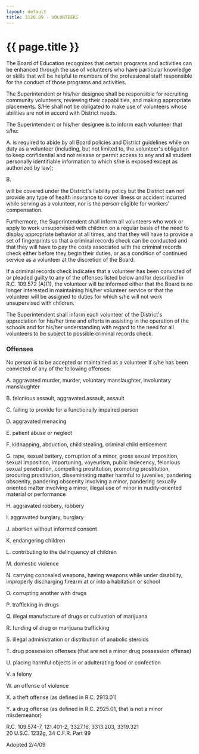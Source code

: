 ```yaml
---
layout: default
title: 3120.09 - VOLUNTEERS
---
```


{{ page.title }}
================

The Board of Education recognizes that certain programs and activities
can be enhanced through the use of volunteers who have particular
knowledge or skills that will be helpful to members of the professional
staff responsible for the conduct of those programs and activities.

The Superintendent or his/her designee shall be responsible for
recruiting community volunteers, reviewing their capabilities, and
making appropriate placements. S/He shall not be obligated to make use
of volunteers whose abilities are not in accord with District needs.

The Superintendent or his/her designee is to inform each volunteer that
s/he:

A. is required to abide by all Board policies and District guidelines
while on duty as a volunteer (including, but not limited to, the
volunteer's obligation to keep confidential and not release or permit
access to any and all student personally identifiable information to
which s/he is exposed except as authorized by law);

B.

will be covered under the District's liability policy but the District
can not provide any type of health insurance to cover illness or
accident incurred while serving as a volunteer, nor is the person
eligible for workers' compensation.

Furthermore, the Superintendent shall inform all volunteers who work or
apply to work unsupervised with children on a regular basis of the need
to display appropriate behavior at all times, and that they will have to
provide a set of fingerprints so that a criminal records check can be
conducted and that they will have to pay the costs associated with the
criminal records check either before they begin their duties, or as a
condition of continued service as a volunteer at the discretion of the
Board.

If a criminal records check indicates that a volunteer has been
convicted of or pleaded guilty to any of the offenses listed below
and/or described in R.C. 109.572 (A)(1), the volunteer will be informed
either that the Board is no longer interested in maintaining his/her
volunteer service or that the volunteer will be assigned to duties for
which s/he will not work unsupervised with children.

The Superintendent shall inform each volunteer of the District's
appreciation for his/her time and efforts in assisting in the operation
of the schools and for his/her understanding with regard to the need for
all volunteers to be subject to possible criminal records check.

### Offenses

No person is to be accepted or maintained as a volunteer if s/he has
been convicted of any of the following offenses:

A. aggravated murder, murder, voluntary manslaughter, involuntary
manslaughter

B. felonious assault, aggravated assault, assault

C. failing to provide for a functionally impaired person

D. aggravated menacing

E. patient abuse or neglect

F. kidnapping, abduction, child stealing, criminal child enticement

G. rape, sexual battery, corruption of a minor, gross sexual imposition,
sexual imposition, importuning, voyeurism, public indecency, felonious
sexual penetration, compelling prostitution, promoting prostitution,
procuring prostitution, disseminating matter harmful to juveniles,
pandering obscenity, pandering obscenity involving a minor, pandering
sexually oriented matter involving a minor, illegal use of minor in
nudity-oriented material or performance

H. aggravated robbery, robbery

I. aggravated burglary, burglary

J. abortion without informed consent

K. endangering children

L. contributing to the delinquency of children

M. domestic violence

N. carrying concealed weapons, having weapons while under disability,
improperly discharging firearm at or into a habitation or school

O. corrupting another with drugs

P. trafficking in drugs

Q. illegal manufacture of drugs or cultivation of marijuana

R. funding of drug or marijuana trafficking

S. illegal administration or distribution of anabolic steroids

T. drug possession offenses (that are not a minor drug possession
offense)

U. placing harmful objects in or adulterating food or confection

V. a felony

W. an offense of violence

X. a theft offense (as defined in R.C. 2913.01)

Y. a drug offense (as defined in R.C. 2925.01, that is not a minor
misdemeanor)

R.C. 109.574-7, 121.401-2, 3327.16, 3313.203, 3319.321\
 20 U.S.C. 1232g, 34 C.F.R. Part 99

Adopted 2/4/09

